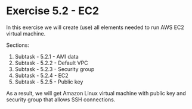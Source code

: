 # Exercise 5.2 - EC2

In this exercise we will create (use) all elements needed to run AWS EC2 virtual machine.

Sections:

1. Subtask - 5.2.1 - AMI data
2. Subtask - 5.2.2 - Default VPC
3. Subtask - 5.2.3 - Security group
4. Subtask - 5.2.4 - EC2
5. Subtask - 5.2.5 - Public key

As a result, we will get Amazon Linux virtual machine with public key and security group that allows SSH connections.
